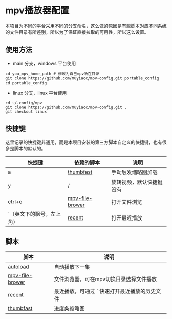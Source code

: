 # mpv播放器配置

本项目为不同的平台采用不同的分支命名，这么做的原因是有些脚本对应不同系统的文件目录有所差别，所以为了保证直接拉取的可用性，所以这么设置。


## 使用方法

- main 分支，windows 平台使用


```
cd you_mpv_home_path # 修改为自己mpv所在目录
git clone https://github.com/muyiacc/mpv-config.git portable_config
cd portable_config
```

- linux 分支，linux 平台使用

```
cd ~/.config/mpv
git clone https://github.com/muyiacc/mpv-config.git .
git checkout linux
```

## 快捷键

这里记录的快捷键非通用，而是本项目安装的第三方脚本自定义的快捷键，也有很多是脚本的默认的。

| 快捷键 | 依赖的脚本 | 说明 |
| --- | --- | --- |
| a | [thumbfast](https://github.com/po5/thumbfast) | 手动触发缩略图加载|
| y | / | 旋转视频，默认快捷键没有
| ctrl+o | [mpv-file-brower](https://github.com/CogentRedTester/mpv-file-browser) | 打开文件浏览 |
| `（英文下的飘号，左上角） |  [recent](https://github.com/hacel/recent) | 打开最近播放 |

## 脚本
| 脚本 | 说明 |
| --- | --- |
| [autoload](https://github.com/mpv-player/mpv/blob/master/TOOLS/lua/autoload.lua) | 自动播放下一集 |
| [mpv-file-brower](https://github.com/CogentRedTester/mpv-file-browser) | 文件浏览器，可在mpv切换目录选择文件播放 |
| [recent](https://github.com/hacel/recent) | 最近播放，可通过 ` 快速打开最近播放的历史文件|
| [thumbfast](https://github.com/po5/thumbfast) | 进度条缩略图 |

